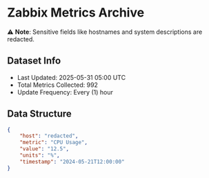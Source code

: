 # Zabbix Metrics Archive

⚠️ **Note**: Sensitive fields like hostnames and system descriptions are redacted.

## Dataset Info
- Last Updated: 2025-05-31 05:00 UTC
- Total Metrics Collected: 992
- Update Frequency: Every (1) hour

## Data Structure
```json
{
    "host": "redacted",
    "metric": "CPU Usage",
    "value": "12.5",
    "units": "%",
    "timestamp": "2024-05-21T12:00:00"
}
```
